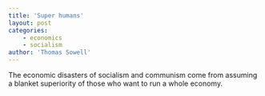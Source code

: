 ```yaml
---
title: 'Super humans'
layout: post
categories:
    - economics
    - socialism
author: 'Thomas Sowell'
---
```


The economic disasters of socialism and communism come from assuming a blanket superiority of those who want to run a whole economy.